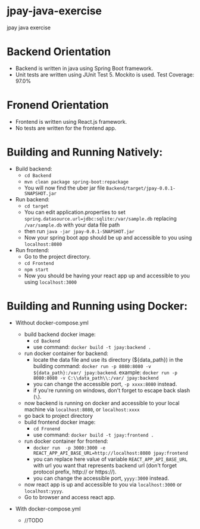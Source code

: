 # jpay-java-exercise
jpay java exercise
# Backend Orientation
- Backend is written in java using Spring Boot framework.
- Unit tests are written using JUnit Test 5. Mockito is used. Test Coverage: 97.0%


# Fronend Orientation
- Frontend is written using React.js framework.
- No tests are written for the frontend app.

# Building and Running Natively:
- Build backend:
	- `cd Backend`
	- `mvn clean package spring-boot:repackage`
	- You will now find the uber jar file `Backend/target/jpay-0.0.1-SNAPSHOT.jar`
- Run backend:
	- `cd target`
	- You can edit application.properties to set `spring.datasource.url=jdbc:sqlite:/var/sample.db` replacing `/var/sample.db` with your data file path
	- then run `java -jar jpay-0.0.1-SNAPSHOT.jar`
	- Now your spring boot app should be up and accessible to you using `localhost:8080`
- Run frontend:
	- Go to the project directory.
	- `cd Frontend`
	- `npm start`
	- Now you should be having your react app up and accessible to you using `localhost:3000`

# Building and Running using Docker:
- Without docker-compose.yml
	- build backend docker image:
		- `cd Backend`
		- use command: `docker build -t jpay:backend .`
	- run docker container for backend:
		- locate the data file and use its directory (${data_path}) in the building command:
		`docker run -p 8080:8080 -v ${data_path}:/var/ jpay:backend`.
		example:
			`docker run -p 8080:8080 -v C:\\data_path\\:/var/ jpay:backend`
		- you can change the accessible port, `-p xxxx:8080` instead.
		- if you're running on windows, don't forget to escape back slash (`\`).
	- now backend is running on docker and accessible to your local machine via `localhost:8080`, or `localhost:xxxx`
	- go back to project directory
	- build frontend docker image:
		- `cd Fronend`
		- use command: `docker build -t jpay:frontend .`
	- run docker container for frontend: 
		- `docker run  -p 3000:3000 -e REACT_APP_API_BASE_URL=http://localhost:8080 jpay:frontend`
		- you can replace here value of variable `REACT_APP_API_BASE_URL` with url you want that represents backend url (don't forget protocol prefix, http:// or https://).
		- you can change the accessible port, `yyyy:3000` instead.
	- now react app is up and accessible to you via `localhost:3000` or `localhost:yyyy`.
	- Go to browser and access react app.

- With docker-compose.yml
	- //TODO
